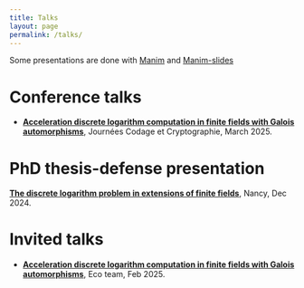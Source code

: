 ```yaml
---
title: Talks
layout: page
permalink: /talks/
---
```

Some presentations are done with [Manim](https://www.manim.community/) and [Manim-slides](https://github.com/jeertmans/manim-slides)

# Conference talks
- <a href="{{ site.baseurl }}/assets/presentation_jc2_03_25/galois_schiro_jc2.html">**Acceleration discrete logarithm computation in finite fields with Galois automorphisms**</a>, Journées Codage et Cryptographie, March 2025.

# PhD thesis-defense presentation
<a href="{{ site.baseurl }}/assets/presentation_phd_defense_12_24/thesis_defense_presentation.html">**The discrete logarithm problem in extensions of finite fields**</a>, Nancy, Dec 2024.

# Invited talks
- <a href="{{ site.baseurl }}/assets/presentation_eco_02_25/galois_schiro.html">**Acceleration discrete logarithm computation in finite fields with Galois automorphisms**</a>, Eco team, Feb 2025.



